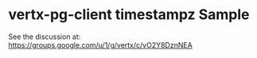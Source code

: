 # vertx-pg-client timestampz Sample

See the discussion at: https://groups.google.com/u/1/g/vertx/c/vO2Y8DznNEA